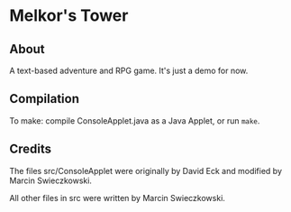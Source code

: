 # Melkor's Tower

## About

A text-based adventure and RPG game. It's just a demo for now.

## Compilation

To make: compile ConsoleApplet.java as a Java Applet, or run `make`.

## Credits

The files src/ConsoleApplet were originally by David Eck and modified by Marcin Swieczkowski.

All other files in src were written by Marcin Swieczkowski.
